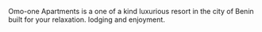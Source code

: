 Omo-one Apartments is a one of a kind luxurious resort in the city of Benin built for your relaxation. lodging and enjoyment.